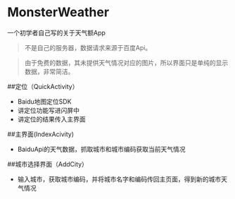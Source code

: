 # MonsterWeather
一个初学者自己写的关于天气额App

>不是自己的服务器，数据请求来源于百度Api。

>由于免费的数据，其未提供天气情况对应的图片，所以界面只是单纯的显示数据，非常简洁。

##定位（QuickActivity）
- Baidu地图定位SDK
- 讲定位功能写进闪屏中
- 讲定位的结果传入主界面

##主界面(IndexAcivity)
- BaiduApi的天气数据，抓取城市和城市编码获取当前天气情况

##城市选择界面（AddCity）
- 输入城市，获取城市编码，并将城市名字和编码传回主页面，得到新的城市天气情况
